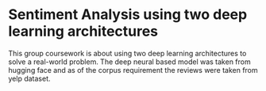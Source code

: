 # Sentiment Analysis using two deep learning architectures
This group coursework is about using two deep learning architectures to solve a real-world problem. The deep neural based model was taken from hugging face and as of the corpus requirement the reviews were taken from yelp dataset.
